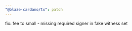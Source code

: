 ```yaml
---
"@blaze-cardano/tx": patch
---
```


fix: fee to small - missing required signer in fake witness set
